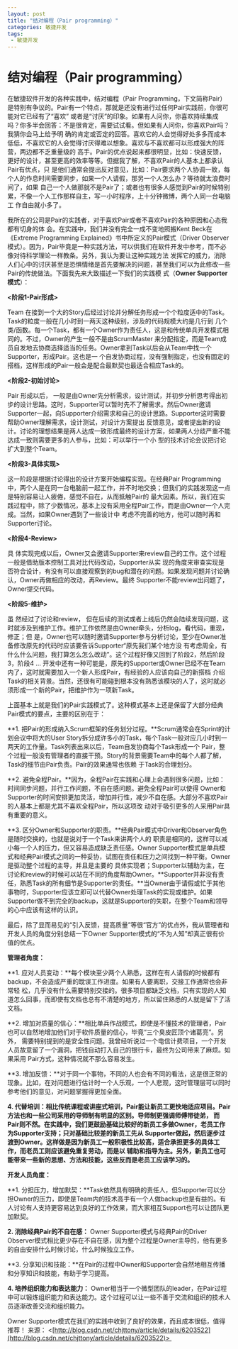 ```yaml
---
layout: post
title: "结对编程（Pair programming）"
categories: 敏捷开发
tags: 
 - 敏捷开发
--- 
```


# 结对编程（Pair programming）

在敏捷软件开发的各种实践中，结对编程（Pair Programming，下文简称Pair）是特别有争议的。Pair有一个特点，那就是还没有进行过任何Pair实践前，你很可能对它已经有了“喜欢” 或者是“讨厌”的印象。如果有人问你，你喜欢持续集成吗？你多半会回答：不是很肯定，需要试试看。但如果有人问你，你喜欢Pair吗？我猜你会马上给予明 确的肯定或否定的回答。喜欢它的人会觉得好处多多而成本低低，不喜欢它的人会觉得讨厌得难以想象。喜欢与不喜欢都可以形成强大的阵营，两边都不乏重量级的 高手。Pair的优点说起来都很明显，比如：快速反馈，更好的设计，甚至更高的效率等等。但据我了解，不喜欢Pair的人基本上都承认Pair有优点，只 是他们通常会提出反对意见，比如：Pair要求两个人协调一致，每个人的作息时间需要同步，如果一个人请假，那另一个人怎么办？等待就太浪费时间了，如果 自己一个人做那就不是Pair了；或者也有很多人感觉到Pair的时候特别累，不像一个人工作那样自主，写一小时程序，上十分钟微博，两个人同一台电脑工 作自由就小多了。

我所在的公司是Pair的实践者，对于喜欢Pair或者不喜欢Pair的各种原因和心态我都有切身的体 会。在实践中，我们并没有完全一成不变地照搬Kent Beck在《Extreme Programming Explained》书中所定义的Pair模式（Driver Observer模式）。因为，Pair毕竟是一种实践方法，可以供我们在软件开发中参考，而不必像对待科学理论一样教条。另外，我认为要让这种实践方法 发挥它的威力，消除人们心中的讨厌甚至是恐惧情绪是首先要解决的问题，甚至我们可以为此修改一些Pair的传统做法。下面我先来大致描述一下我们的实践模 式（**Owner Supporter模式**）：

**<阶段1-Pair形成>**

Team 在接到一个大的Story后经过讨论并分解任务形成一个个粒度适中的Task。Task的粒度一般在几小时到一两天这种级别，涉及的代码规模大约是几行到 几个类/函数。每一个Task，都有一个Owner作为责任人，这是和传统单兵开发模式相同的。不过，Owner的产生一般不是由ScrumMaster 来分配指定，而是Team成员自发地去协商选择适当的任务。Owner拿到Task以后会从Team中找一个Supporter，形成Pair。这也是一 个自发协商过程，没有强制指定，也没有固定的搭档，这样形成的Pair一般会是配合最默契也最适合相应Task的。

**<阶段2-初始讨论>**

Pair 形成以后， 一般是由Owner先分析需求，设计测试，并初步分析思考得出初步的设计思路。这时，Supporter可以暂时先不了解需求。然后Owner邀请 Supporter一起，向Supporter介绍需求和自己的设计思路。Supporter这时需要帮助Owner理解需求，设计测试，对设计方案提出 反馈意见，或者提出新的设计。讨论的理想结果是两人达成一致形成最终的设计方案，如果两人分歧严重不能达成一致则需要更多的人参与，比如：可以举行一个小 型的技术讨论会议把讨论扩大到整个Team。

**<阶段3-具体实现>**

这一阶段是根据讨论得出的设计方案开始编程实现。在经典Pair Programming中，两个人是在同一台电脑前一起工作，并不时地交换；但我们的实践发现这一点是特别容易让人疲倦，感觉不自在，从而抵触Pair的 最大因素。所以，我们在实践过程中，除了少数情况，基本上没有采用全程Pair工作，而是由Owner一个人完成。当然，如果Owner遇到了一些设计中 考虑不完善的地方，他可以随时再和Supporter讨论。

**<阶段4-Review>**

具 体实现完成以后，Owner又会邀请Supporter来review自己的工作。这个过程一般是借助版本控制工具对比代码改动，Supporter从实 现的角度来审查实现是否符合设计，有没有可以直接观察到的bug和潜在的问题。如果发现问题并讨论确认，Owner再做相应的改动，再Review。最终 Supporter不能review出问题了，Owner提交代码。

**<阶段5-维护>**

虽 然经过了讨论和review， 但在后续的测试或者上线后仍然会陆续发现问题，这时就涉及到维护工作。维护工作依然是由Owner牵头，分析log，看代码，重现，修正；但 是，Owner也可以随时邀请Supporter参与分析讨论，至少在Owner准备修改原先的代码时应该要告诉Supporter“原先我们某个地方没 有考虑周全，有什么什么问题，我打算怎么怎么改动”。这个过程好像又回到了阶段2，然后阶段3，阶段4 ... 开发中还有一种可能是，原先的Supporter或Owner已经不在Team内了，这时就需要加入一个新人形成Pair，有经验的人应该向自己的新搭档 介绍Task的相关背景。当然，还很有可能碰到根本没有熟悉该模块的人了，这时就必须形成一个新的Pair，把维护作为一项新Task。

上面基本上就是我们的Pair实践模式了。这种模式基本上还是保留了大部分经典Pair模式的要点，主要的区别在于：

**1. 把Pair的形成纳入Scrum框架的任务划分过程。**Scrum通常会在Sprint的计划会议中将大的User Story拆分成许多小的Task，每个Task一般对应几小时到一两天的工作量。Task列表出来以后，Team自发协商每个Task形成一个 Pair，整个过程一般没有管理者的直接干预。Story的背景需要Team中的每个人都了解，Task的细节由Pair负责。Pair的效果通常也依赖 于Task的合理划分。

**2. 避免全程Pair。**因为，全程Pair在实践和心理上会遇到很多问题，比如：时间同步问题，并行工作问题，不自在感问题。避免全程Pair可以使得 Owner和Supporter的时间安排更加灵活，增加并行性，减少不自在感。大部分不喜欢Pair的人基本上都是尤其不喜欢全程Pair，所以这项改 动对于吸引更多的人采用Pair具有重要的意义。

**3. 区分Owner和Supporter的职责。**经典Pair模式中Driver和Observer角色是随时交换的，也就是说对于一个Task来讲两个人的 职责是相同的，这样可以减小每一个人的压力，但又容易造成缺乏责任感。Owner Supporter模式是单兵模式和经典Pair模式之间的一种妥协，试图在责任和压力之间找到一种平衡。Owner是驱动整个过程的主导，并且是主要的 具体实现者；Supporter以辅助为主，在讨论和review的时候可以站在不同的角度帮助Owner。**Supporter并非没有责任，熟悉Task的所有细节是Supporter的责任。**当Owner由于请假或忙于其他事物时，Supporter应该立即可以代替Owner处理Task的实现或维护。如果Supporter做不到完全的backup，这就是Supporter的失职，在整个Team和领导的心中应该有这样的认识。

最后，除了显而易见的“引入反馈，提高质量”等很“官方”的优点外，我从管理者和开发人员的角度分别总结一下Owner Supporter模式的“不为人知”却真正很有价值的优点。

**管理者角度：**

**1. 应对人员变动：**每个模块至少两个人熟悉，这样在有人请假的时候都有backup，不会造成严重的耽误工作进度。如果有人要离职，交接工作通常也会非常轻 松，几乎没有什么需要特别交接的。很多项目都缺乏文档，只有实现的人知道怎么回事，而即使有文档也总有不清楚的地方，所以留住熟悉的人就是留下了活文档。

**2. 增加对质量的信心：**相比单兵作战模式，即使是不懂技术的管理者，Pair也可以自然地增加他们对于软件质量的信心，毕竟“三个臭皮匠顶个诸葛亮”。另外， 需要特别提到的是安全性问题。我曾经听说过一个电信计费项目，一个开发人员故意留了一个漏洞，把钱自动打入自己的银行卡，最终为公司带来了麻烦。如果采用 Pair方式，这种情况就不那么容易发生。

**3. 增加反馈：**对于同一个事物，不同的人也会有不同的看法，这是很正常的现象。比如，在对问题进行估计时一个人乐观，一个人悲观，这时管理层可以同时参考他们的意见，对问题掌握得更加全面。

**4. 代替培训：**相比传统课程或讲座式培训，Pair能让新员工更快地适应项目。Pair方法也和一些公司采用的导师制有明显的区别。导师制更强调师傅带徒弟， 而Pair则不然。在实践中，我们更鼓励基础比较好的新员工多做Owner，老员工作为Supporter支持；只对基础比较差的新员工先从 Supporter做起，然后逐步过渡到Owner。这样做是因为新员工一般积极性比较高，适合承担更多的具体工作，而老员工则应该避免重复劳动，而是以 辅助和指导为主。另外，新员工也可能带来一些新的思想、方法和技能，这些反而是老员工应该学习的。****

**开发人员角度：**

**1. 分担压力，增加默契：**Task依然具有明确的责任人，但Supporter可以分担Owner的压力，即使是Team内的技术高手有一个人做backup也是有益的。有人讨论有人支持更容易达到良好的工作效果，而大家相互Support也可以让团队更加默契。

**2. 消除经典Pair的不自在感：** Owner Supporter模式与经典Pair的Driver Observer模式相比更少存在不自在感，因为整个过程是Owner主导的，他有更多的自由安排什么时候讨论，什么时候独立工作。

**3. 分享知识和技能：**在Pair的过程中Owner和Supporter会自然地相互传播和分享知识和技能，有助于学习提高。

**4. 培养组织能力和表达能力：** Owner相当于一个微型团队的leader，在Pair过程中可以锻炼组织能力和表达能力。这个过程可以让一些不善于交流和组织的技术人员逐渐改善交流和组织能力。

Owner Supporter模式在我们的实践中收到了良好的效果，而且成本很低，值得推荐！
来源： <[http://blog.csdn.net/chjttony/article/details/6203522](http://blog.csdn.net/chjttony/article/details/6203522)> 
